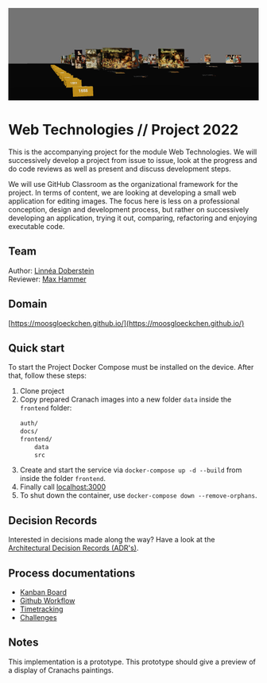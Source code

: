![cda experience](./frontend/src/assets/images/header.PNG)
# Web Technologies // Project 2022

This is the accompanying project for the module Web Technologies. We will successively develop a project from issue to issue, look at the progress and do code reviews as well as present and discuss development steps.

We will use GitHub Classroom as the organizational framework for the project. In terms of content, we are looking at developing a small web application for editing images. The focus here is less on a professional conception, design and development process, but rather on successively developing an application, trying it out, comparing, refactoring and enjoying executable code.

## Team
Author: [Linnéa Doberstein](https://github.com/Moosgloeckchen)  
Reviewer: [Max Hammer](https://github.com/MaxHam)

## Domain
[https://moosgloeckchen.github.io/](https://moosgloeckchen.github.io/)

## Quick start

To start the Project Docker Compose must be installed on the device. After that, follow these steps:

1. Clone project
2. Copy prepared Cranach images into a new folder `data` inside the `frontend` folder:
    ```
    auth/
    docs/
    frontend/
        data
        src
    ```
3. Create and start the service via `docker-compose up -d --build` from inside the folder `frontend`.
4. Finally call [localhost:3000](http://localhost:3000)
5. To shut down the container, use `docker-compose down --remove-orphans`.

## Decision Records
Interested in decisions made along the way? Have a look at the [Architectural Decision Records (ADR's)](./docs/decisions/README.md).

## Process documentations
* [Kanban Board](https://github.com/mi-classroom/mi-web-technologien-beiboot-ss2022-Moosgloeckchen/projects/1)
* [Github Workflow](./docs/review-process.md)
* [Timetracking](https://github.com/mi-classroom/mi-web-technologien-beiboot-ss2022-Moosgloeckchen/issues/7)
* [Challenges](./docs/challenges.md)

## Notes
This implementation is a prototype.
This prototype should give a preview of a display of Cranachs paintings.